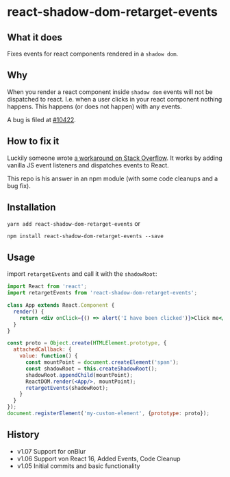 # react-shadow-dom-retarget-events

## What it does

Fixes events for react components rendered in a `shadow dom`.

## Why

When you render a react component inside `shadow dom` events will not be dispatched to react. 
I.e. when a user clicks in your react component nothing happens. This happens (or does not happen) with any events.
 
A bug is filed at [#10422](https://github.com/facebook/react/issues/10422).

## How to fix it

Luckily someone wrote [a workaround on Stack Overflow](https://stackoverflow.com/questions/37866237/click-event-not-firing-when-react-component-in-a-shadow-dom).
It works by adding vanilla JS event listeners and dispatches events to React.

This repo is his answer in an npm module (with some code cleanups and a bug fix).

## Installation

`yarn add react-shadow-dom-retarget-events` or

`npm install react-shadow-dom-retarget-events --save`

## Usage

import `retargetEvents` and call it with the `shadowRoot`:

```jsx
import React from 'react';
import retargetEvents from 'react-shadow-dom-retarget-events';

class App extends React.Component {
  render() {
  	return <div onClick={() => alert('I have been clicked')}>Click me</div>;
  }
}

const proto = Object.create(HTMLElement.prototype, {
  attachedCallback: {
    value: function() {
      const mountPoint = document.createElement('span');
      const shadowRoot = this.createShadowRoot();
      shadowRoot.appendChild(mountPoint);
      ReactDOM.render(<App/>, mountPoint);
      retargetEvents(shadowRoot);
    }
  }
});
document.registerElement('my-custom-element', {prototype: proto});
```
## History

* v1.07 Support for onBlur
* v1.06 Support von React 16, Added Events, Code Cleanup
* v1.05 Initial commits and basic functionality
